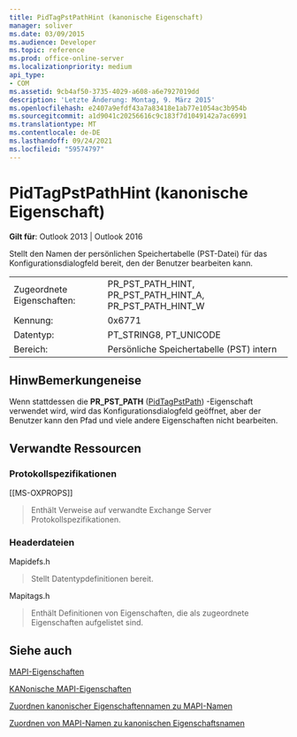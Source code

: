 ```yaml
---
title: PidTagPstPathHint (kanonische Eigenschaft)
manager: soliver
ms.date: 03/09/2015
ms.audience: Developer
ms.topic: reference
ms.prod: office-online-server
ms.localizationpriority: medium
api_type:
- COM
ms.assetid: 9cb4af50-3735-4029-a608-a6e7927019dd
description: 'Letzte Änderung: Montag, 9. März 2015'
ms.openlocfilehash: e2407a9efdf43a7a83418e1ab77e1054ac3b954b
ms.sourcegitcommit: a1d9041c20256616c9c183f7d1049142a7ac6991
ms.translationtype: MT
ms.contentlocale: de-DE
ms.lasthandoff: 09/24/2021
ms.locfileid: "59574797"
---
```

# <a name="pidtagpstpathhint-canonical-property"></a>PidTagPstPathHint (kanonische Eigenschaft)

  
  
**Gilt für**: Outlook 2013 | Outlook 2016 
  
Stellt den Namen der persönlichen Speichertabelle (PST-Datei) für das Konfigurationsdialogfeld bereit, den der Benutzer bearbeiten kann. 
  
|||
|:-----|:-----|
|Zugeordnete Eigenschaften:  <br/> |PR_PST_PATH_HINT, PR_PST_PATH_HINT_A, PR_PST_PATH_HINT_W  <br/> |
|Kennung:  <br/> |0x6771  <br/> |
|Datentyp:  <br/> |PT_STRING8, PT_UNICODE  <br/> |
|Bereich:  <br/> |Persönliche Speichertabelle (PST) intern  <br/> |
   
## <a name="remarks"></a>HinwBemerkungeneise

Wenn stattdessen die **PR_PST_PATH** ([PidTagPstPath](pidtagpstpath-canonical-property.md)) -Eigenschaft verwendet wird, wird das Konfigurationsdialogfeld geöffnet, aber der Benutzer kann den Pfad und viele andere Eigenschaften nicht bearbeiten.
  
## <a name="related-resources"></a>Verwandte Ressourcen

### <a name="protocol-specifications"></a>Protokollspezifikationen

[[MS-OXPROPS]] 
  
> Enthält Verweise auf verwandte Exchange Server Protokollspezifikationen.
    
### <a name="header-files"></a>Headerdateien

Mapidefs.h
  
> Stellt Datentypdefinitionen bereit.
    
Mapitags.h
  
> Enthält Definitionen von Eigenschaften, die als zugeordnete Eigenschaften aufgelistet sind.
    
## <a name="see-also"></a>Siehe auch



[MAPI-Eigenschaften](mapi-properties.md)
  
[KANonische MAPI-Eigenschaften](mapi-canonical-properties.md)
  
[Zuordnen kanonischer Eigenschaftennamen zu MAPI-Namen](mapping-canonical-property-names-to-mapi-names.md)
  
[Zuordnen von MAPI-Namen zu kanonischen Eigenschaftsnamen](mapping-mapi-names-to-canonical-property-names.md)


